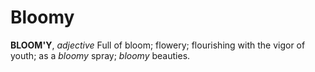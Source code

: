 # Bloomy

**BLOOM'Y**, _adjective_ Full of bloom; flowery; flourishing with the vigor of youth; as a _bloomy_ spray; _bloomy_ beauties.